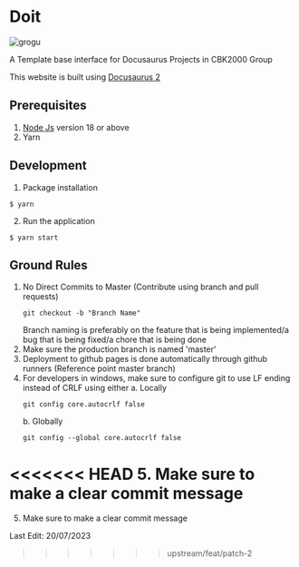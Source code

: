 # Doit

![grogu](https://images3.alphacoders.com/110/thumb-1920-1108129.jpg)

A Template base interface for Docusaurus Projects in CBK2000 Group

This website is built using [Docusaurus 2](https://docusaurus.io/)

## Prerequisites
1. [Node Js](https://nodejs.org/en) version 18 or above
2. Yarn

## Development
1. Package installation
```
$ yarn
```
2. Run the application
```
$ yarn start
```

## Ground Rules
1. No Direct Commits to Master (Contribute using branch and pull requests)
    ```
    git checkout -b "Branch Name"
    ```
    Branch naming is preferably on the feature that is being implemented/a bug that is being fixed/a chore that is being done
2. Make sure the production branch is named 'master'
3. Deployment to github pages is done automatically through github runners (Reference point master branch)
4. For developers in windows, make sure to configure git to use LF ending instead of CRLF using either
    a. Locally
    ```
    git config core.autocrlf false
    ```
    b. Globally
    ```
    git config --global core.autocrlf false
    ```
<<<<<<< HEAD
5. Make sure to make a clear commit message
=======
5. Make sure to make a clear commit message

Last Edit: 20/07/2023
>>>>>>> upstream/feat/patch-2
